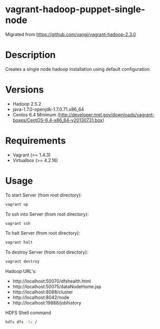 vagrant-hadoop-puppet-single-node
=================================

Migrated from https://github.com/vangj/vagrant-hadoop-2.3.0

# Description
Creates a single node hadoop installation using default configuration.

# Versions
* Hadoop 2.5.2
* java-1.7.0-openjdk-1.7.0.71.x86_64
* Centos 6.4 Minimum (http://developer.nrel.gov/downloads/vagrant-boxes/CentOS-6.4-x86_64-v20130731.box)

# Requirements
* Vagrant (>= 1.4.3)
* Virtualbox (>= 4.2.16)

# Usage

To start Server (from root directory):

```bash
vagrant up
```

To ssh into Server (from root directory):
```bash
vagrant ssh
```

To halt Server (from root directory):
```bash
vagrant halt
```

To destroy Server (from root directory):
```bash
vagrant destroy
```

Hadoop URL's:
* http://localhost:50070/dfshealth.html
* http://localhost:50075/dataNodeHome.jsp
* http://localhost:8088/cluster
* http://localhost:8042/node
* http://localhost:19888/jobhistory

HDFS Shell command
```bash
hdfs dfs -ls /
```

